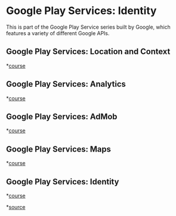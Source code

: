 Google Play Services: Identity
====================
This is part of the Google Play Service series built by Google, which features a variety of different Google APIs.


Google Play Services: Location and Context
------------------------------------------
*[course](https://www.udacity.com/course/google-play-services-location-context--ud876-1)

Google Play Services: Analytics
------------------------------------------
*[course](https://www.udacity.com/course/google-play-services-analytics--ud876-2)

Google Play Services: AdMob
------------------------------------------
*[course](https://www.udacity.com/course/google-play-services-admob--ud876-3)

Google Play Services: Maps
------------------------------------------
*[course](https://www.udacity.com/course/google-play-services-maps--ud876-4)

Google Play Services: Identity
------------------------------------------
*[course](https://www.udacity.com/course/google-play-services-identity--ud876-5)

*[source](https://github.com/udacity/google-play-services/)